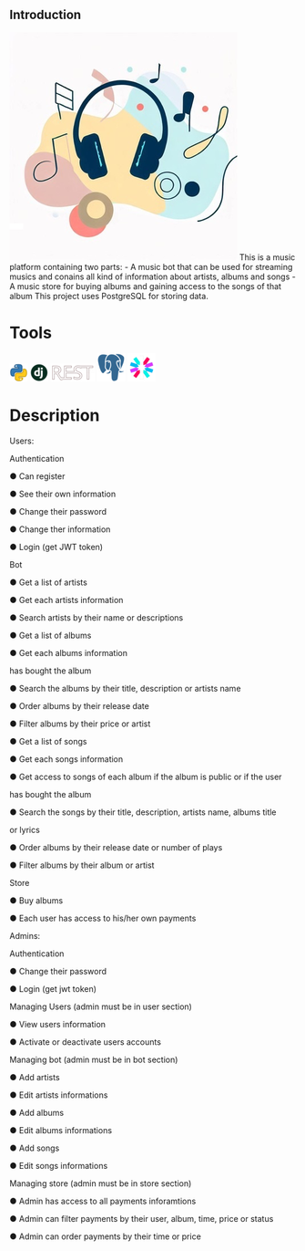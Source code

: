 ## Introduction
<img src="https://raw.githubusercontent.com/AdelNoroozi/Buybulm/main/resources/banner.jpg" width="400" >
This is a music platform containing two parts:
- A music bot that can be used for streaming musics and conains all kind of information about artists, albums and songs
- A music store for buying albums and gaining access to the songs of that album
This project uses PostgreSQL for storing data.

# Tools
<img src="https://raw.githubusercontent.com/AdelNoroozi/Buybulm/main/resources/python-icon.png" heigth="32" >
<img src="https://raw.githubusercontent.com/AdelNoroozi/Buybulm/main/resources/django-icon.png" heigth="32" >
<img src="https://raw.githubusercontent.com/AdelNoroozi/Buybulm/main/resources/django-rest-icon.png" heigth="32" >
<img src="https://raw.githubusercontent.com/AdelNoroozi/Buybulm/main/resources/postgresql-icon.png" heigth="31" >
<img src="https://raw.githubusercontent.com/AdelNoroozi/Buybulm/main/resources/jwt-icon.png" heigth="31" >

# Description
Users:

  Authentication
  
  ● Can register
  
  ● See their own information
  
  ● Change their password
  
  ● Change ther information
  
  ● Login (get JWT token)
  
  Bot
  
  ● Get a list of artists
  
  ● Get each artists information
  
  ● Search artists by their name or descriptions
  
  ● Get a list of albums
  
  ● Get each albums information
  
  has bought the album
  
  ● Search the albums by their title, description or artists name
  
  ● Order albums by their release date
  
  ● Filter albums by their price or artist
  
  ● Get a list of songs
  
  ● Get each songs information
  
  ● Get access to songs of each album if the album is public or if the user
  
  has bought the album
  
  ● Search the songs by their title, description, artists name, albums title
  
  or lyrics
  
  ● Order albums by their release date or number of plays
  
  ● Filter albums by their album or artist
  
  Store
  
  ● Buy albums
  
  ● Each user has access to his/her own payments
  
Admins:
  
  Authentication
  
  ● Change their password
 
  ● Login (get jwt token)
  
  Managing Users (admin must be in user section)
  
  ● View users information
  
  ● Activate or deactivate users accounts
  
  Managing bot (admin must be in bot section)
  
  ● Add artists
  
  ● Edit artists informations
  
  ● Add albums
  
  ● Edit albums informations
  
  ● Add songs
  
  ● Edit songs informations
  
  Managing store (admin must be in store section)
  
  ● Admin has access to all payments inforamtions
  
  ● Admin can filter payments by their user, album, time, price or status
  
  ● Admin can order payments by their time or price
